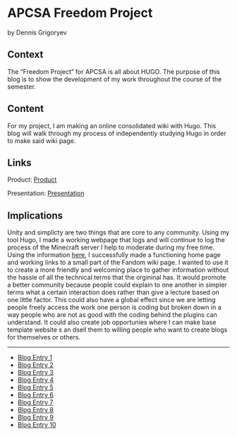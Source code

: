 # APCSA Freedom Project
by Dennis Grigoryev

## Context
The “Freedom Project” for APCSA is all about HUGO. The purpose of this blog is to show the development of my work throughout the course of the semester.

## Content
For my project, I am making an online consolidated wiki with Hugo. This blog will walk through my process of independently studying Hugo in order to make said wiki page. 

## Links

Product: [Product](https:sparkles1736.github.io)

Presentation: [Presentation](https://docs.google.com/presentation/d/13UlnY6dVFR-4-wOgiYkO1AJKI4aNlJX2G1Dl6i7-1XE/edit?usp=sharing)

## Implications
Unity and simplicty are two things that are core to any community. Using my tool Hugo, I made a working webpage that logs and will continue to log the process of the Minecraft server I help to moderate during my free time. Using the information [here](https://lizardcraft.fandom.com/wiki/LizardCraft_Wiki), I successfully made a functioning home page and working links to a small part of the Fandom wiki page. I wanted to use it to create a more friendly and welcoming place to gather information without the hassle of all the technical terms that the orgininal has. It would promote a better community because people could explain to one another in simpler terms what a certain interaction does rather than give a lecture based on one little factor. This could also have a global effect since we are letting people freely access the work one person is coding but broken down in a way people who are not as good with the coding behind the plugins can understand. It could also create job opportunies where I can make base template website s an dsell them to willing people who want to create blogs for themselves or others.

---

* [Blog Entry 1](entries/entry01.md)
* [Blog Entry 2](entries/entry02.md)
* [Blog Entry 3](entries/entry03.md)
* [Blog Entry 4](entries/entry04.md)
* [Blog Entry 5](entries/entry05.md)
* [Blog Entry 6](entries/entry06.md)
* [Blog Entry 7](entries/entry07.md)
* [Blog Entry 8](entries/entry08.md)
* [Blog Entry 9](entries/entry09.md)
* [Blog Entry 10](entries/entry10.md)

